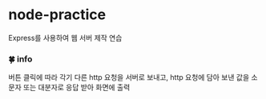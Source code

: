 # node-practice
Express를 사용하여 웹 서버 제작 연습

### 🍀 info
  버튼 클릭에 따라 각기 다른 http 요청을 서버로 보내고, http 요청에 담아 보낸 값을 소문자 또는 대분자로 응답 받아 화면에 출력